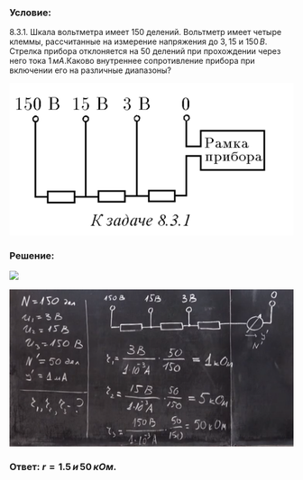 ###  Условие: 

$8.3.1.$ Шкала вольтметра имеет $150$ делений. Вольтметр имеет четыре клеммы, рассчитанные на измерение напряжения до $3, 15$ и $150 \,В$. Стрелка прибора отклоняется на $50$ делений при прохождении через него тока $1 \,мА$.Каково внутреннее сопротивление прибора при включении его на различные диапазоны? 

![|539x290, 67%](../../img/8.3.1/statement.png) 

###  Решение: 

![](https://www.youtube.com/embed/5fdISDOfs3Y?t=238) 

![|1104x613, 67%](../../img/8.3.1/1.png) 

###  Ответ: $r = 1.5 \,и \,50 \,кОм$. 
